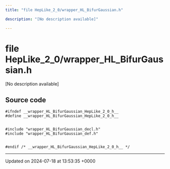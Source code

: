 ```yaml
---
title: "file HepLike_2_0/wrapper_HL_BifurGaussian.h"

description: "[No description available]"

---
```


# file HepLike_2_0/wrapper_HL_BifurGaussian.h

[No description available]




## Source code

```
#ifndef __wrapper_HL_BifurGaussian_HepLike_2_0_h__
#define __wrapper_HL_BifurGaussian_HepLike_2_0_h__


#include "wrapper_HL_BifurGaussian_decl.h"
#include "wrapper_HL_BifurGaussian_def.h"


#endif /* __wrapper_HL_BifurGaussian_HepLike_2_0_h__ */
```


-------------------------------

Updated on 2024-07-18 at 13:53:35 +0000
